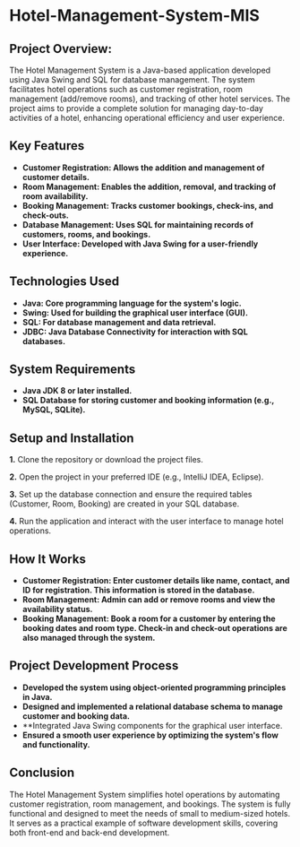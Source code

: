 # Hotel-Management-System-MIS
## Project Overview:

The Hotel Management System is a Java-based application developed using Java Swing and SQL for database management. The system facilitates hotel operations such as customer registration, room management (add/remove rooms), and tracking of other hotel services. The project aims to provide a complete solution for managing day-to-day activities of a hotel, enhancing operational efficiency and user experience.

## Key Features
- **Customer Registration: Allows the addition and management of customer details.**
- **Room Management: Enables the addition, removal, and tracking of room availability.**
- **Booking Management: Tracks customer bookings, check-ins, and check-outs.**
- **Database Management: Uses SQL for maintaining records of customers, rooms, and bookings.**
- **User Interface: Developed with Java Swing for a user-friendly experience.**
  
## Technologies Used
- **Java: Core programming language for the system's logic.**
- **Swing: Used for building the graphical user interface (GUI).**
- **SQL: For database management and data retrieval.**
- **JDBC: Java Database Connectivity for interaction with SQL databases.**

## System Requirements
- **Java JDK 8 or later installed.**
- **SQL Database for storing customer and booking information (e.g., MySQL, SQLite).**

## Setup and Installation
**1.** Clone the repository or download the project files.

**2.** Open the project in your preferred IDE (e.g., IntelliJ IDEA, Eclipse).

**3.** Set up the database connection and ensure the required tables (Customer, Room, Booking) are created in your SQL database.

**4.** Run the application and interact with the user interface to manage hotel operations.

## How It Works
- **Customer Registration: Enter customer details like name, contact, and ID for registration. This information is stored in the database.**
- **Room Management: Admin can add or remove rooms and view the availability status.**
- **Booking Management: Book a room for a customer by entering the booking dates and room type. Check-in and check-out operations are also managed through the system.**

## Project Development Process
- **Developed the system using object-oriented programming principles in Java.**
- **Designed and implemented a relational database schema to manage customer and booking data.**
- **Integrated Java Swing components for the graphical user interface.
- **Ensured a smooth user experience by optimizing the system's flow and functionality.**

## Conclusion
The Hotel Management System simplifies hotel operations by automating customer registration, room management, and bookings. The system is fully functional and designed to meet the needs of small to medium-sized hotels. It serves as a practical example of software development skills, covering both front-end and back-end development.
